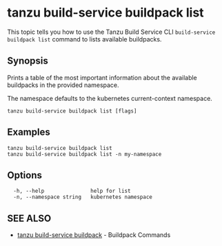 # tanzu build-service buildpack list

This topic tells you how to use the Tanzu Build Service CLI `build-service buildpack list` command
to lists available buildpacks.

## Synopsis

Prints a table of the most important information about the available buildpacks in the provided namespace.

The namespace defaults to the kubernetes current-context namespace.

```console
tanzu build-service buildpack list [flags]
```

## Examples

```console
tanzu build-service buildpack list
tanzu build-service buildpack list -n my-namespace
```

## Options

```console
  -h, --help               help for list
  -n, --namespace string   kubernetes namespace
```

## SEE ALSO

* [tanzu build-service buildpack](tanzu_build-service_buildpack.hbs.md)	 - Buildpack Commands